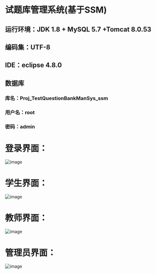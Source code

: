 # 试题库管理系统(基于SSM)  
## 运行环境：JDK 1.8 + MySQL 5.7 +Tomcat 8.0.53  
## 编码集：UTF-8  
## IDE：eclipse 4.8.0  
## 数据库  
### 库名：Proj_TestQuestionBankManSys_ssm  
### 用户名：root  
### 密码：admin  
# 登录界面：  
![image](https://raw.githubusercontent.com/yzqyfly/TestQuestionBankManSys/master/img/0.PNG)  
# 学生界面：  
![image](https://raw.githubusercontent.com/yzqyfly/TestQuestionBankManSys/master/img/1.PNG)  
# 教师界面：  
![image](https://raw.githubusercontent.com/yzqyfly/TestQuestionBankManSys/master/img/2.PNG)  
# 管理员界面：  
![image](https://raw.githubusercontent.com/yzqyfly/TestQuestionBankManSys/master/img/3.PNG)  
